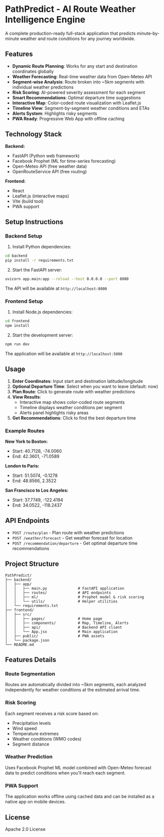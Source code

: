 # PathPredict - AI Route Weather Intelligence Engine

A complete production-ready full-stack application that predicts minute-by-minute weather and route conditions for any journey worldwide.

## Features

- **Dynamic Route Planning**: Works for any start and destination coordinates globally
- **Weather Forecasting**: Real-time weather data from Open-Meteo API
- **Segment-wise Analysis**: Route broken into ~5km segments with individual weather predictions
- **Risk Scoring**: AI-powered severity assessment for each segment
- **Smart Recommendations**: Optimal departure time suggestions
- **Interactive Map**: Color-coded route visualization with Leaflet.js
- **Timeline View**: Segment-by-segment weather conditions and ETAs
- **Alerts System**: Highlights risky segments
- **PWA Ready**: Progressive Web App with offline caching

## Technology Stack

**Backend:**
- FastAPI (Python web framework)
- Facebook Prophet (ML for time-series forecasting)
- Open-Meteo API (free weather data)
- OpenRouteService API (free routing)

**Frontend:**
- React
- Leaflet.js (interactive maps)
- Vite (build tool)
- PWA support

## Setup Instructions

### Backend Setup

1. Install Python dependencies:
```bash
cd backend
pip install -r requirements.txt
```

2. Start the FastAPI server:
```bash
uvicorn app.main:app --reload --host 0.0.0.0 --port 8000
```

The API will be available at `http://localhost:8000`

### Frontend Setup

1. Install Node.js dependencies:
```bash
cd frontend
npm install
```

2. Start the development server:
```bash
npm run dev
```

The application will be available at `http://localhost:5000`

## Usage

1. **Enter Coordinates**: Input start and destination latitude/longitude
2. **Optional Departure Time**: Select when you want to leave (default: now)
3. **Plan Route**: Click to generate route with weather predictions
4. **View Results**: 
   - Interactive map shows color-coded route segments
   - Timeline displays weather conditions per segment
   - Alerts panel highlights risky areas
5. **Get Recommendations**: Click to find the best departure time

### Example Routes

**New York to Boston:**
- Start: 40.7128, -74.0060
- End: 42.3601, -71.0589

**London to Paris:**
- Start: 51.5074, -0.1278
- End: 48.8566, 2.3522

**San Francisco to Los Angeles:**
- Start: 37.7749, -122.4194
- End: 34.0522, -118.2437

## API Endpoints

- `POST /route/plan` - Plan route with weather predictions
- `POST /weather/forecast` - Get weather forecast for location
- `POST /recommendation/departure` - Get optimal departure time recommendations

## Project Structure

```
PathPredict/
├── backend/
│   ├── app/
│   │   ├── main.py              # FastAPI application
│   │   ├── routes/              # API endpoints
│   │   ├── ml/                  # Prophet model & risk scoring
│   │   └── utils/               # Helper utilities
│   └── requirements.txt
├── frontend/
│   ├── src/
│   │   ├── pages/               # Home page
│   │   ├── components/          # Map, Timeline, Alerts
│   │   ├── api/                 # Backend API client
│   │   └── App.jsx              # Main application
│   ├── public/                  # PWA assets
│   └── package.json
└── README.md
```

## Features Details

### Route Segmentation
Routes are automatically divided into ~5km segments, each analyzed independently for weather conditions at the estimated arrival time.

### Risk Scoring
Each segment receives a risk score based on:
- Precipitation levels
- Wind speed
- Temperature extremes
- Weather conditions (WMO codes)
- Segment distance

### Weather Prediction
Uses Facebook Prophet ML model combined with Open-Meteo forecast data to predict conditions when you'll reach each segment.

### PWA Support
The application works offline using cached data and can be installed as a native app on mobile devices.

## License

Apache 2.0 License
